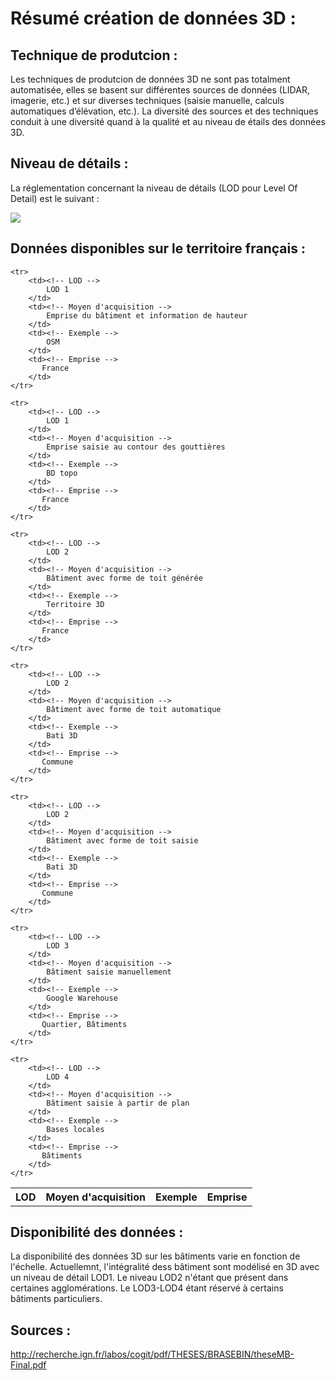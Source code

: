 # Résumé création de données 3D :

## Technique de produtcion :

Les techniques de produtcion de données 3D ne sont pas totalment automatisée, elles se basent sur différentes sources de données
(LIDAR, imagerie, etc.) et sur diverses techniques (saisie manuelle, calculs automatiques d’élévation, etc.).
La diversité des sources et des techniques conduit à une diversité quand à la qualité et au niveau de étails des données 3D.

## Niveau de détails :

La réglementation concernant la niveau de détails (LOD pour Level Of Detail) est le suivant :

![](images/lod-types.jpg) 

## Données disponibles sur le territoire français :

<table>
    <tr>
        <th>LOD</th>
        <th>Moyen d'acquisition</th>
        <th>Exemple</th>
        <th>Emprise</th>
    </tr>

    <tr>
		<td><!-- LOD -->
		    LOD 1
		</td>
		<td><!-- Moyen d'acquisition -->
		    Emprise du bâtiment et information de hauteur  
		</td>
		<td><!-- Exemple -->
		    OSM  
		</td>
		<td><!-- Emprise -->
		   France  
		</td>
    </tr>

    <tr>
		<td><!-- LOD -->
		    LOD 1
		</td>
		<td><!-- Moyen d'acquisition --> 
		    Emprise saisie au contour des gouttières
		</td>
		<td><!-- Exemple -->
		    BD topo
		</td>
		<td><!-- Emprise -->
		   France
		</td>
    </tr>

    <tr>
		<td><!-- LOD -->
		    LOD 2
		</td>
		<td><!-- Moyen d'acquisition --> 
		    Bâtiment avec forme de toit générée
		</td>
		<td><!-- Exemple -->
		    Territoire 3D
		</td>
		<td><!-- Emprise -->
		   France
		</td>
    </tr>

    <tr>
		<td><!-- LOD -->
		    LOD 2
		</td>
		<td><!-- Moyen d'acquisition --> 
		    Bâtiment avec forme de toit automatique
		</td>
		<td><!-- Exemple -->
		    Bati 3D
		</td>
		<td><!-- Emprise -->
		   Commune
		</td>
    </tr>

    <tr>
		<td><!-- LOD -->
		    LOD 2
		</td>
		<td><!-- Moyen d'acquisition --> 
		    Bâtiment avec forme de toit saisie
		</td>
		<td><!-- Exemple -->
		    Bati 3D
		</td>
		<td><!-- Emprise -->
		   Commune
		</td>
    </tr>

    <tr>
		<td><!-- LOD -->
		    LOD 3
		</td>
		<td><!-- Moyen d'acquisition --> 
		    Bâtiment saisie manuellement
		</td>
		<td><!-- Exemple -->
		    Google Warehouse
		</td>
		<td><!-- Emprise -->
		   Quartier, Bâtiments
		</td>
    </tr>

    <tr>
		<td><!-- LOD -->
		    LOD 4
		</td>
		<td><!-- Moyen d'acquisition --> 
		    Bâtiment saisie à partir de plan
		</td>
		<td><!-- Exemple -->
		    Bases locales
		</td>
		<td><!-- Emprise -->
		   Bâtiments
		</td>
    </tr>

</table>

## Disponibilité des données :

La disponibilité des données 3D sur les bâtiments varie en fonction de l'échelle.
Actuellemnt, l'intégralité dess bâtiment sont modélisé en 3D avec un niveau de détail LOD1.
Le niveau LOD2 n'étant que présent dans certaines agglomérations.
Le LOD3-LOD4 étant réservé à certains bâtiments particuliers.

## Sources :

http://recherche.ign.fr/labos/cogit/pdf/THESES/BRASEBIN/theseMB-Final.pdf
